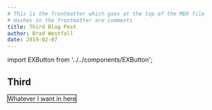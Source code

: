 ```yaml
---
# This is the frontmatter which goes at the top of the MDX file
# Hashes in the frontmatter are comments
title: Third Blog Post
author: Brad Westfall
date: 2019-02-07
---
```


import EXButton from '../../components/EXButton';

## Third

<span style="border: 1px solid black">Whatever I want in here</span>
<EXButton />
